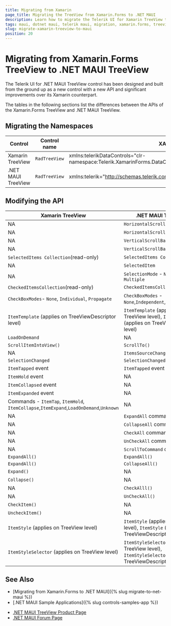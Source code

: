 ```yaml
---
title: Migrating from Xamarin
page_title: Migrating the TreeView from Xamarin.Forms to .NET MAUI
description: Learn how to migrate the Telerik UI for Xamarin TreeView to the Telerik UI for .NET MAUI framework by updating the namespaces and the incompatible NuGet packages.
tags: maui, dotnet maui, telerik maui, migration, xamarin.forms, treeview
slug: migrate-xamarin-treeview-to-maui
position: 20
---
```


# Migrating from Xamarin.Forms TreeView to .NET MAUI TreeView

The Telerik UI for .NET MAUI TreeView control has been designed and built from the ground up as a new control with a new API and significant improvements over its Xamarin counterpart.

The tables in the following sections list the differences between the APIs of the Xamarin.Forms TreeView and .NET MAUI TreeView.

## Migrating the Namespaces

| Control | Control name | XAML Namespcace | C# Namespace|
| --------------- | --------------- | --------------- | --------------- |
| Xamarin TreeView | `RadTreeView` | xmlns:telerikDataControls="clr-namespace:Telerik.XamarinForms.DataControls;assembly=Telerik.XamarinForms.DataControls" | using Telerik.XamarinForms.DataControls; |
| .NET MAUI TreeView | `RadTreeView` | xmlns:telerik="http://schemas.telerik.com/2022/xaml/maui"` | using Telerik.Maui.Controls; |


## Modifying the API

| Xamarin TreeView | .NET MAUI TreeView |
| ------------- | --------------- |
| NA | `HorizontalScrollBarVisibility` |
| NA | `HorizontalScrollBarLayoutMode` |
| NA | `VerticalScrollBarVisibility` |
| NA | `VerticalScrollBarLayoutMode` |
| `SelectedItems Collection`(read-only) | `SelectedItems Collection` |
| NA | `SelectedItem` |
| NA | `SelectionMode` - `None`, `Single`, `Multiple` |
| `CheckedItemsCollection`(read-only) | `CheckedItemsCollection` |
| `CheckBoxModes`- `None`, `Individual`, `Propagate` | `CheckBoxModes` - `None`,`Independent`,`Recursive` |
| `ItemTemplate` (applies on TreeViewDescriptor level) | `ItemTemplate` (applies on TreeView level), `ItemTemplate` (applies on TreeViewDescriptor level) |
| `LoadOnDemand` | NA |
| `ScrollItemIntoView()` | `ScrollTo()` |
| NA | `ItemsSourceChanged` event |
| `SelectionChanged` | `SelectionChanged` |
| `ItemTapped` event | `ItemTapped` event |
| `ItemHold` event | NA |
| `ItemCollapsed` event | NA |
| `ItemExpanded` event | NA |
| Commands - `ItemTap`, `ItemHold`, `ItemCollapse`,`ItemExpand`,`LoadOnDemand`,`Unknown` | NA |
| NA | `ExpandAll` command |
| NA | `CollapseAll` command |
| NA | `CheckAll` command |
| NA | `UnCheckAll` command |
| NA | `ScrollToCommand` command |
| `ExpandAll()` | `ExpandAll()` |
| `ExpandAll()` | `CollapseAll()` |
| `Expand()` | NA |
| `Collapse()` | NA |
| NA | `CheckAlll()` |
| NA | `UnCheckAll()` |
| `CheckItem()` | NA |
| `UncheckItem()` | NA |
| `ItemStyle` (applies on TreeView level) | `ItemStyle` (applies on TreeView level), `ItemStyle` (applies on TreeViewDescriptor level) |
| `ItemStyleSelector` (applies on TreeView level) | `ItemStyleSelector` (applies on TreeView level), `ItemStyleSelector` (applies on TreeViewDescriptor level) |


## See Also

* [Migrating from Xamarin.Forms to .NET MAUI]({% slug migrate-to-net-maui %})
* [.NET MAUI Sample Applications]({% slug controls-samples-app %})
- [.NET MAUI TreeView Product Page](https://www.telerik.com/maui-ui/treeview)
- [.NET MAUI Forum Page](https://www.telerik.com/forums/maui?tagId=1853)
